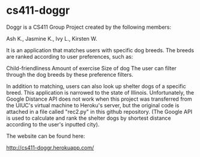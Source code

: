 # cs411-doggr

Doggr is a CS411 Group Project created by the following members:

Ash K., Jasmine K., Ivy L., Kirsten W.

It is an application that matches users with specific dog breeds. The breeds are ranked according to user preferences, such as:

Child-friendliness
Amount of exercise
Size of dog
The user can filter through the dog breeds by these preference filters.

In addition to matching, users can also look up shelter dogs of a specific breed. This application is narrowed to the state of Illinois. Unfortunately, the Google Distance API does not work when this project was transferred from the UIUC's virtual machine to Heroku's server, but the original code is attached in a file called "rec2.py" in this github repository. (The Google API is used to calculate and rank the shelter dogs by shortest distance according to the user's inputted city).

The website can be found here:

http://cs411-doggr.herokuapp.com/
